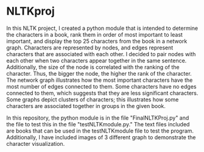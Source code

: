 # NLTKproj
In this NLTK project, I created a python module that is intended to determine the characters in a book, rank them in order of most important to least important, and display the top 25 characters from the book in a network graph. Characters are represented by nodes, and edges represent characters that are associated with each other. I decided to pair nodes with each other when two characters appear together in the same sentence. Additionally, the size of the node is correlated with the ranking of the character. Thus, the bigger the node, the higher the rank of the character. 
The network graph illustrates how the most important characters have the most number of edges connected to them. Some characters have no edges connected to them, which suggests that they are less significant characters. Some graphs depict clusters of characters; this illustrates how some characters are associated together in groups in the given book. 


In this repository, the python module is in the file "FinalNLTKProj.py" and the file to test this in the file "testNLTKmodule.py." The text files included are books that can be used in the testNLTKmodule file to test the program. Additionally, I have included images of 3 different graph to demonstrate the character visualization. 
